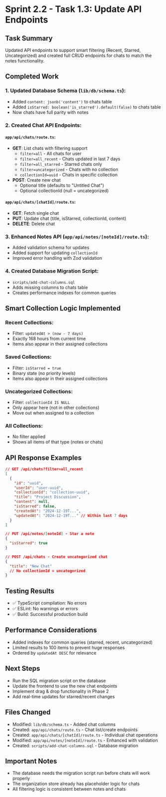 # Sprint 2.2 - Task 1.3: Update API Endpoints

## Task Summary
Updated API endpoints to support smart filtering (Recent, Starred, Uncategorized) and created full CRUD endpoints for chats to match the notes functionality.

## Completed Work

### 1. Updated Database Schema (`lib/db/schema.ts`):
- Added `content: jsonb('content')` to chats table
- Added `isStarred: boolean('is_starred').default(false)` to chats table
- Now chats have full parity with notes

### 2. Created Chat API Endpoints:

#### `app/api/chats/route.ts`:
- **GET**: List chats with filtering support
  - `filter=all` - All chats for user
  - `filter=all_recent` - Chats updated in last 7 days
  - `filter=all_starred` - Starred chats only
  - `filter=uncategorized` - Chats with no collection
  - `collectionId=uuid` - Chats in specific collection
- **POST**: Create new chat
  - Optional title (defaults to "Untitled Chat")
  - Optional collectionId (null = uncategorized)

#### `app/api/chats/[chatId]/route.ts`:
- **GET**: Fetch single chat
- **PUT**: Update chat (title, isStarred, collectionId, content)
- **DELETE**: Delete chat

### 3. Enhanced Notes API (`app/api/notes/[noteId]/route.ts`):
- Added validation schema for updates
- Added support for updating `collectionId`
- Improved error handling with Zod validation

### 4. Created Database Migration Script:
- `scripts/add-chat-columns.sql`
- Adds missing columns to chats table
- Creates performance indexes for common queries

## Smart Collection Logic Implemented

### Recent Collections:
- Filter: `updatedAt > (now - 7 days)`
- Exactly 168 hours from current time
- Items also appear in their assigned collections

### Saved Collections:
- Filter: `isStarred = true`
- Binary state (no priority levels)
- Items also appear in their assigned collections

### Uncategorized Collections:
- Filter: `collectionId IS NULL`
- Only appear here (not in other collections)
- Move out when assigned to a collection

### All Collections:
- No filter applied
- Shows all items of that type (notes or chats)

## API Response Examples

```json
// GET /api/chats?filter=all_recent
[
  {
    "id": "uuid",
    "userId": "user-uuid",
    "collectionId": "collection-uuid",
    "title": "Project Discussion",
    "content": null,
    "isStarred": false,
    "createdAt": "2024-12-19T...",
    "updatedAt": "2024-12-19T..." // Within last 7 days
  }
]

// PUT /api/notes/[noteId] - Star a note
{
  "isStarred": true
}

// POST /api/chats - Create uncategorized chat
{
  "title": "New Chat"
  // No collectionId = uncategorized
}
```

## Testing Results
- ✅ TypeScript compilation: No errors
- ✅ ESLint: No warnings or errors
- ✅ Build: Successful production build

## Performance Considerations
- Added indexes for common queries (starred, recent, uncategorized)
- Limited results to 100 items to prevent huge responses
- Ordered by `updatedAt DESC` for relevance

## Next Steps
- Run the SQL migration script on the database
- Update the frontend to use the new chat endpoints
- Implement drag & drop functionality in Phase 2
- Add real-time updates for starred/recent changes

## Files Changed
- Modified: `lib/db/schema.ts` - Added chat columns
- Created: `app/api/chats/route.ts` - Chat list/create endpoints
- Created: `app/api/chats/[chatId]/route.ts` - Individual chat operations
- Modified: `app/api/notes/[noteId]/route.ts` - Enhanced with validation
- Created: `scripts/add-chat-columns.sql` - Database migration

## Important Notes
- The database needs the migration script run before chats will work properly
- The organization store already has placeholder logic for chats
- All filtering logic is consistent between notes and chats 